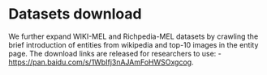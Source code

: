 # Datasets download
We further expand WIKI-MEL and Richpedia-MEL datasets by crawling the brief introduction of entities from wikipedia and top-10 images in the entity page.
The download links are released for researchers to use:
-https://pan.baidu.com/s/1WbIfj3nAJAmFoHWSOxgcog.
 
